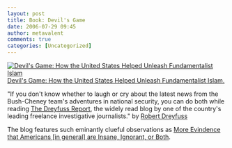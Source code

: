```yaml
---
layout: post
title: Book: Devil's Game
date: 2006-07-29 09:45
author: metavalent
comments: true
categories: [Uncategorized]
---
```

<!--Lead Photo --><a HREF="http://service.bfast.com/bfast/click?bfmid=2181&amp;sourceid=41606204&amp;bfpid=0805076522&amp;bfmtype=book"><img SRC="http://images.barnesandnoble.com/images/10260000/10267336.gif" BORDER="0" ALT="Devil's Game: How the United States Helped Unleash Fundamentalist Islam"/>Devil's Game: How the United States Helped Unleash Fundamentalist Islam.</a>

"If you don't know whether to laugh or cry about the latest news from the Bush-Cheney team's adventures in national security, you can do both while reading <a href="http://robertdreyfuss.com/blog">The Dreyfuss Report</a>, the widely read blog by one of the country's leading freelance investigative journalists." by <a href="http://robertdreyfuss.com/">Robert Dreyfuss</a>

The blog features such eminantly clueful observations as <a href="http://robertdreyfuss.com/blog/2006/07/more_evidence_americans_are_in.html">More Evindence that Americans [in general] are Insane, Ignorant, or Both</a>.

<img SRC="http://service.bfast.com/bfast/serve?bfmid=2181&amp;sourceid=41606204&amp;bfpid=0805076522&amp;bfmtype=book" BORDER="0" WIDTH="1" HEIGHT="1"/>
